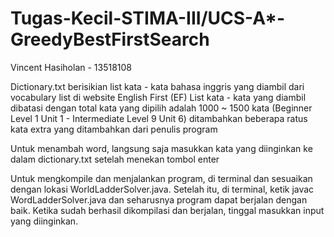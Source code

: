 # Tugas-Kecil-STIMA-III/UCS-A*-GreedyBestFirstSearch
Vincent Hasiholan - 13518108

Dictionary.txt berisikian list kata - kata bahasa inggris yang diambil dari vocabulary list di website English First (EF)
List kata - kata yang diambil dibatasi dengan total kata yang dipilih adalah 1000 ~ 1500 kata (Beginner Level 1 Unit 1 - Intermediate Level 9 Unit 6) ditambahkan beberapa ratus kata extra yang ditambahkan dari penulis program

Untuk menambah word, langsung saja masukkan kata yang diinginkan ke dalam dictionary.txt setelah menekan tombol enter

Untuk mengkompile dan menjalankan program, di terminal dan sesuaikan dengan lokasi WorldLadderSolver.java. Setelah itu, di terminal, ketik javac WordLadderSolver.java dan seharusnya program dapat berjalan dengan baik. Ketika sudah berhasil dikompilasi dan berjalan, tinggal masukkan input yang diinginkan.

